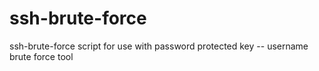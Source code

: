 # ssh-brute-force
ssh-brute-force script for use with password protected key -- username brute force tool
